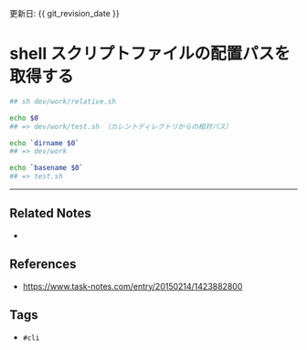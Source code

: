 更新日: {{ git_revision_date }}

# shell スクリプトファイルの配置パスを取得する
```sh
## sh dev/work/relative.sh

echo $0
## => dev/work/test.sh （カレントディレクトリからの相対パス）

echo `dirname $0`
## => dev/work

echo `basename $0`
## => test.sh

```


---
## Related Notes
- 

## References
- https://www.task-notes.com/entry/20150214/1423882800

## Tags
- `#cli` 